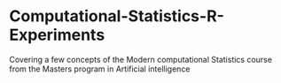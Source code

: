 # Computational-Statistics-R-Experiments
Covering a few concepts of the Modern computational Statistics course from the Masters program in Artificial intelligence
